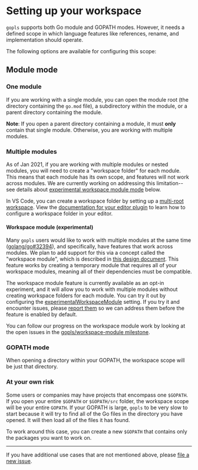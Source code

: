 # Setting up your workspace

`gopls` supports both Go module and GOPATH modes. However, it needs a defined
scope in which language features like references, rename, and implementation
should operate.

The following options are available for configuring this scope:

## Module mode

### One module

If you are working with a single module, you can open the module root (the
directory containing the `go.mod` file), a subdirectory within the module,
or a parent directory containing the module.

**Note**: If you open a parent directory containing a module, it must **only**
contain that single module. Otherwise, you are working with multiple modules.

### Multiple modules

As of Jan 2021, if you are working with multiple modules or nested modules, you
will need to create a "workspace folder" for each module. This means that each
module has its own scope, and features will not work across modules. We are
currently working on addressing this limitation--see details about
[experimental workspace module mode](#experimental-workspace-module-mode)
below.

In VS Code, you can create a workspace folder by setting up a
[multi-root workspace](https://code.visualstudio.com/docs/editor/multi-root-workspaces).
View the [documentation for your editor plugin](../README.md#editor) to learn how to
configure a workspace folder in your editor.

#### Workspace module (experimental)

Many `gopls` users would like to work with multiple modules at the same time
([golang/go#32394](https://github.com/golang/go/issues/32394)), and
specifically, have features that work across modules. We plan to add support
for this via a concept called the "workspace module", which is described in
[this design document](https://github.com/golang/proposal/blob/master/design/37720-gopls-workspaces.md).
This feature works by creating a temporary module that requires all of your
workspace modules, meaning all of their dependencies must be compatible.

The workspace module feature is currently available as an opt-in experiment,
and it will allow you to work with multiple modules without creating workspace
folders for each module. You can try it out by configuring the
[experimentalWorkspaceModule](settings.md#experimentalworkspacemodule-bool)
setting. If you try it and encounter issues, please
[report them](https://github.com/golang/go/issues/new) so we can address them
before the feature is enabled by default.

You can follow our progress on the workspace module work by looking at the
open issues in the
[gopls/workspace-module milestone](https://github.com/golang/go/milestone/179).

### GOPATH mode

When opening a directory within your GOPATH, the workspace scope will be just
that directory.

### At your own risk

Some users or companies may have projects that encompass one `$GOPATH`. If you
open your entire `$GOPATH` or `$GOPATH/src` folder, the workspace scope will be
your entire `GOPATH`. If your GOPATH is large, `gopls` to be very slow to start
because it will try to find all of the Go files in the directory you have
opened. It will then load all of the files it has found.

To work around this case, you can create a new `$GOPATH` that contains only the
packages you want to work on.

---

If you have additional use cases that are not mentioned above, please
[file a new issue](https://github.com/golang/go/issues/new).

